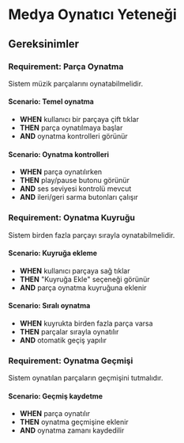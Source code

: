 # Medya Oynatıcı Yeteneği

## Gereksinimler

### Requirement: Parça Oynatma
Sistem müzik parçalarını oynatabilmelidir.

#### Scenario: Temel oynatma
- **WHEN** kullanıcı bir parçaya çift tıklar
- **THEN** parça oynatılmaya başlar
- **AND** oynatma kontrolleri görünür

#### Scenario: Oynatma kontrolleri
- **WHEN** parça oynatılırken
- **THEN** play/pause butonu görünür
- **AND** ses seviyesi kontrolü mevcut
- **AND** ileri/geri sarma butonları çalışır

### Requirement: Oynatma Kuyruğu
Sistem birden fazla parçayı sırayla oynatabilmelidir.

#### Scenario: Kuyruğa ekleme
- **WHEN** kullanıcı parçaya sağ tıklar
- **THEN** "Kuyruğa Ekle" seçeneği görünür
- **AND** parça oynatma kuyruğuna eklenir

#### Scenario: Sıralı oynatma
- **WHEN** kuyrukta birden fazla parça varsa
- **THEN** parçalar sırayla oynatılır
- **AND** otomatik geçiş yapılır

### Requirement: Oynatma Geçmişi
Sistem oynatılan parçaların geçmişini tutmalıdır.

#### Scenario: Geçmiş kaydetme
- **WHEN** parça oynatılır
- **THEN** oynatma geçmişine eklenir
- **AND** oynatma zamanı kaydedilir
